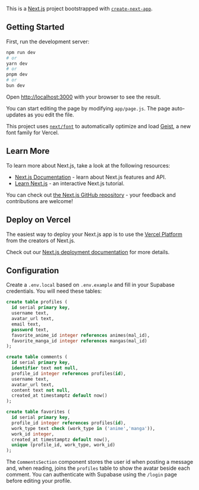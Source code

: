 This is a [Next.js](https://nextjs.org) project bootstrapped with [`create-next-app`](https://github.com/vercel/next.js/tree/canary/packages/create-next-app).

## Getting Started

First, run the development server:

```bash
npm run dev
# or
yarn dev
# or
pnpm dev
# or
bun dev
```

Open [http://localhost:3000](http://localhost:3000) with your browser to see the result.

You can start editing the page by modifying `app/page.js`. The page auto-updates as you edit the file.

This project uses [`next/font`](https://nextjs.org/docs/app/building-your-application/optimizing/fonts) to automatically optimize and load [Geist](https://vercel.com/font), a new font family for Vercel.

## Learn More

To learn more about Next.js, take a look at the following resources:

- [Next.js Documentation](https://nextjs.org/docs) - learn about Next.js features and API.
- [Learn Next.js](https://nextjs.org/learn) - an interactive Next.js tutorial.

You can check out [the Next.js GitHub repository](https://github.com/vercel/next.js) - your feedback and contributions are welcome!

## Deploy on Vercel

The easiest way to deploy your Next.js app is to use the [Vercel Platform](https://vercel.com/new?utm_medium=default-template&filter=next.js&utm_source=create-next-app&utm_campaign=create-next-app-readme) from the creators of Next.js.

Check out our [Next.js deployment documentation](https://nextjs.org/docs/app/building-your-application/deploying) for more details.

## Configuration

Create a `.env.local` based on `.env.example` and fill in your Supabase credentials. You will need these tables:

```sql
create table profiles (
  id serial primary key,
  username text,
  avatar_url text,
  email text,
  password text,
  favorite_anime_id integer references animes(mal_id),
  favorite_manga_id integer references mangas(mal_id)
);

create table comments (
  id serial primary key,
  identifier text not null,
  profile_id integer references profiles(id),
  username text,
  avatar_url text,
  content text not null,
  created_at timestamptz default now()
);

create table favorites (
  id serial primary key,
  profile_id integer references profiles(id),
  work_type text check (work_type in ('anime','manga')),
  work_id integer,
  created_at timestamptz default now(),
  unique (profile_id, work_type, work_id)
);
```

The `CommentsSection` component stores the user id when posting a message and, when reading, joins the `profiles` table to show the avatar beside each comment.
You can authenticate with Supabase using the `/login` page before editing your profile.